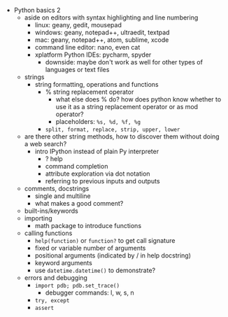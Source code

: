 - Python basics 2
    - aside on editors with syntax highlighting and line numbering
        - linux: geany, gedit, mousepad
        - windows: geany, notepad++, ultraedit, textpad
        - mac: geany, notepad++, atom, sublime, xcode
        - command line editor: nano, even cat
        - xplatform Python IDEs: pycharm, spyder
            - downside: maybe don't work as well for other types of languages or text files
    - strings
        - string formatting, operations and functions
            - % string replacement operator
                - what else does % do? how does python know whether to use it as a string replacement operator or as mod operator?
                - placeholders: `%s, %d, %f, %g`
            - `split, format, replace, strip, upper, lower`
    - are there other string methods, how to discover them without doing a web search?
        - intro IPython instead of plain Py interpreter
            - ? help
            - command completion
            - attribute exploration via dot notation
            - referring to previous inputs and outputs
    - comments, docstrings
        - single and multiline
        - what makes a good comment?
    - built-ins/keywords
    - importing
        - math package to introduce functions
    - calling functions
        - `help(function)` or `function?` to get call signature
        - fixed or variable number of arguments
        - positional arguments (indicated by / in help docstring)
        - keyword arguments
        - use `datetime.datetime()` to demonstrate?
    - errors and debugging
        - `import pdb; pdb.set_trace()`
            - debugger commands: l, w, s, n
        - `try, except`
        - `assert`
